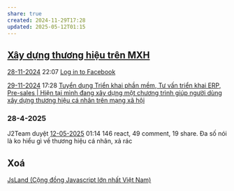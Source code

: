 ```yaml
---
share: true
created: 2024-11-29T17:28
updated: 2025-05-12T01:15
---
```

## [Xây dựng thương hiệu trên MXH](../T%E1%BB%B1%20%C4%91%E1%BB%99ng%20ho%C3%A1/X%C3%A2y%20d%E1%BB%B1ng%20th%C6%B0%C6%A1ng%20hi%E1%BB%87u%20tr%C3%AAn%20MXH.md)
[28-11-2024](28-11-2024.md) 22:07
[Log in to Facebook](https://www.facebook.com/groups/364997627165697/pending_posts/2541380816194023/)

[29-11-2024](29-11-2024.md) 17:28 [Tuyển dụng Triển khai phần mềm, Tư vấn triển khai ERP, Pre-sales | Hiện tại mình đang xây dựng một chương trình giúp người dùng xây dựng thương hiệu cá nhân trên mạng xã hội](https://www.facebook.com/groups/355541332533197/posts/1275015480585773/)
### 28-4-2025
J2Team duyệt
[12-05-2025](12-05-2025.md) 01:14 146 react, 49 comment, 19 share. Đa số nói là ko hiểu gì về thương hiệu cá nhân, xả rác
## Xoá
[JsLand (Cộng đồng Javascript lớn nhất Việt Nam)](https://www.facebook.com/groups/304156600147657/pending_posts/1666833747213262/)
